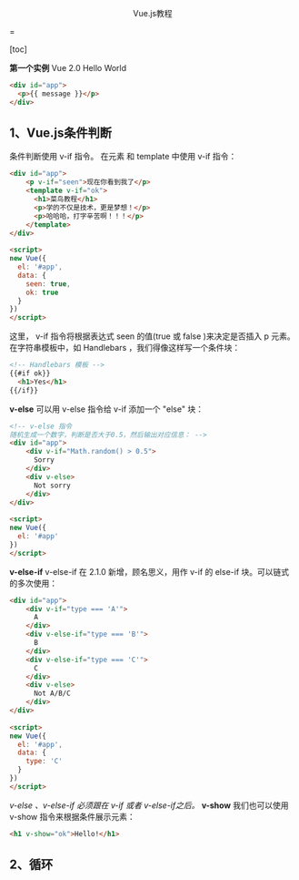 <p align='center'>Vue.js教程</p>
=

[toc]

**第一个实例**
Vue 2.0 Hello World
```html
<div id="app">
  <p>{{ message }}</p>
</div>
```
## 1、Vue.js条件判断
条件判断使用 v-if 指令。
在元素 和 template 中使用 v-if 指令：
```html
<div id="app">
    <p v-if="seen">现在你看到我了</p>
    <template v-if="ok">
      <h1>菜鸟教程</h1>
      <p>学的不仅是技术，更是梦想！</p>
      <p>哈哈哈，打字辛苦啊！！！</p>
    </template>
</div>
    
<script>
new Vue({
  el: '#app',
  data: {
    seen: true,
    ok: true
  }
})
</script>
```
这里， v-if 指令将根据表达式 seen 的值(true 或 false )来决定是否插入 p 元素。
在字符串模板中，如 Handlebars ，我们得像这样写一个条件块：
```html
<!-- Handlebars 模板 -->
{{#if ok}}
  <h1>Yes</h1>
{{/if}}
```
**v-else**
可以用 v-else 指令给 v-if 添加一个 "else" 块：
```html
<!-- v-else 指令
随机生成一个数字，判断是否大于0.5，然后输出对应信息： -->
<div id="app">
    <div v-if="Math.random() > 0.5">
      Sorry
    </div>
    <div v-else>
      Not sorry
    </div>
</div>
    
<script>
new Vue({
  el: '#app'
})
</script>
```
**v-else-if**
v-else-if 在 2.1.0 新增，顾名思义，用作 v-if 的 else-if 块。可以链式的多次使用：
```html
<div id="app">
    <div v-if="type === 'A'">
      A
    </div>
    <div v-else-if="type === 'B'">
      B
    </div>
    <div v-else-if="type === 'C'">
      C
    </div>
    <div v-else>
      Not A/B/C
    </div>
</div>
    
<script>
new Vue({
  el: '#app',
  data: {
    type: 'C'
  }
})
</script>
```
*v-else 、v-else-if 必须跟在 v-if 或者 v-else-if之后。*
**v-show**
我们也可以使用 v-show 指令来根据条件展示元素：
```html
<h1 v-show="ok">Hello!</h1>
```
## 2、循环

